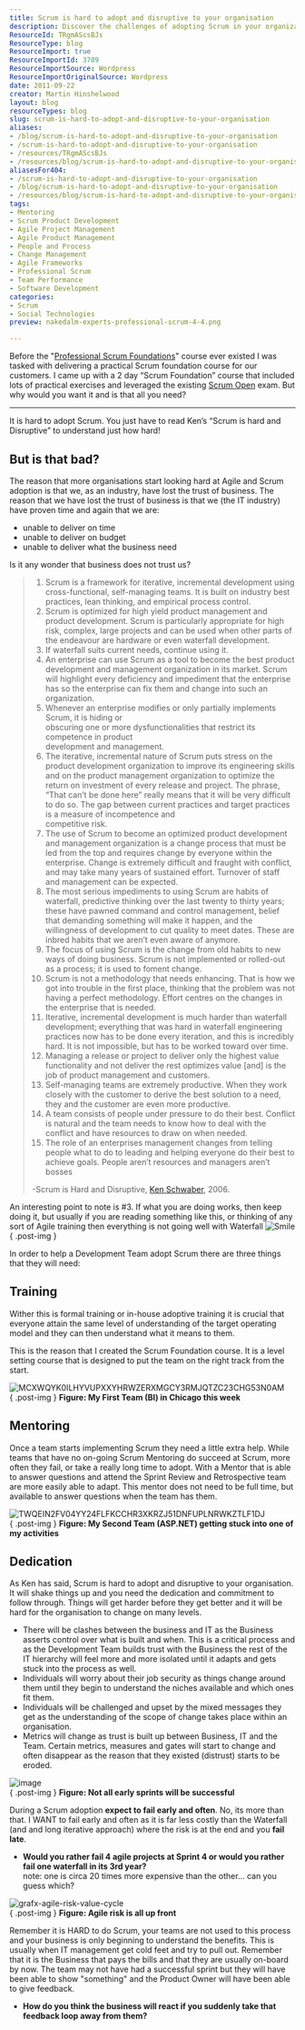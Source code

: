 ```yaml
---
title: Scrum is hard to adopt and disruptive to your organisation
description: Discover the challenges of adopting Scrum in your organization. Learn why commitment and training are essential for successful Agile transformation.
ResourceId: TRgmAScsBJs
ResourceType: blog
ResourceImport: true
ResourceImportId: 3789
ResourceImportSource: Wordpress
ResourceImportOriginalSource: Wordpress
date: 2011-09-22
creator: Martin Hinshelwood
layout: blog
resourceTypes: blog
slug: scrum-is-hard-to-adopt-and-disruptive-to-your-organisation
aliases:
- /blog/scrum-is-hard-to-adopt-and-disruptive-to-your-organisation
- /scrum-is-hard-to-adopt-and-disruptive-to-your-organisation
- /resources/TRgmAScsBJs
- /resources/blog/scrum-is-hard-to-adopt-and-disruptive-to-your-organisation
aliasesFor404:
- /scrum-is-hard-to-adopt-and-disruptive-to-your-organisation
- /blog/scrum-is-hard-to-adopt-and-disruptive-to-your-organisation
- /resources/blog/scrum-is-hard-to-adopt-and-disruptive-to-your-organisation
tags:
- Mentoring
- Scrum Product Development
- Agile Project Management
- Agile Product Management
- People and Process
- Change Management
- Agile Frameworks
- Professional Scrum
- Team Performance
- Software Development
categories:
- Scrum
- Social Technologies
preview: nakedalm-experts-professional-scrum-4-4.png

---
```

Before the "[Professional Scrum Foundations](http://www.scrum.org/professionalscrumfoundations/)" course ever existed I was tasked with delivering a practical Scrum foundation course for our customers. I came up with a 2 day “Scrum Foundation” course that included lots of practical exercises and leveraged the existing [Scrum Open](http://www.scrum.org/scrumopen/) exam. But why would you want it and is that all you need?

---

It is hard to adopt Scrum. You just have to read Ken’s “Scrum is hard and Disruptive” to understand just how hard!

## But is that bad?

The reason that more organisations start looking hard at Agile and Scrum adoption is that we, as an industry, have lost the trust of business. The reason that we have lost the trust of business is that we (the IT industry) have proven time and again that we are:

- unable to deliver on time
- unable to deliver on budget
- unable to deliver what the business need

Is it any wonder that business does not trust us?

> 1. Scrum is a framework for iterative, incremental development using cross-functional, self-managing teams. It is built on industry best practices, lean thinking, and empirical process control.
> 2. Scrum is optimized for high yield product management and product development. Scrum is particularly appropriate for high risk, complex, large projects and can be used when other parts of the endeavour are hardware or even waterfall development.
> 3. If waterfall suits current needs, continue using it.
> 4. An enterprise can use Scrum as a tool to become the best product development and management organization in its market. Scrum will highlight every deficiency and impediment that the enterprise has so the enterprise can fix them and change into such an organization.
> 5. Whenever an enterprise modifies or only partially implements Scrum, it is hiding or  
>    obscuring one or more dysfunctionalities that restrict its competence in product  
>    development and management.
> 6. The iterative, incremental nature of Scrum puts stress on the product development organization to improve its engineering skills and on the product management organization to optimize the return on investment of every release and project. The phrase, “That can’t be done here” really means that it will be very difficult to do so. The gap between current practices and target practices is a measure of incompetence and  
>    competitive risk.
> 7. The use of Scrum to become an optimized product development and management organization is a change process that must be led from the top and requires change by everyone within the enterprise. Change is extremely difficult and fraught with conflict, and may take many years of sustained effort. Turnover of staff and management can be expected.
> 8. The most serious impediments to using Scrum are habits of waterfall, predictive thinking over the last twenty to thirty years; these have pawned command and control management, belief that demanding something will make it happen, and the willingness of development to cut quality to meet dates. These are inbred habits that we aren’t even aware of anymore.
> 9. The focus of using Scrum is the change from old habits to new ways of doing business. Scrum is not implemented or rolled-out as a process; it is used to foment change.
> 10. Scrum is not a methodology that needs enhancing. That is how we got into trouble in the first place, thinking that the problem was not having a perfect methodology. Effort centres on the changes in the enterprise that is needed.
> 11. Iterative, incremental development is much harder than waterfall development; everything that was hard in waterfall engineering practices now has to be done every iteration, and this is incredibly hard. It is not impossible, but has to be worked toward over time.
> 12. Managing a release or project to deliver only the highest value functionality and not deliver the rest optimizes value \[and\] is the job of product management and customers.
> 13. Self-managing teams are extremely productive. When they work closely with the customer to derive the best solution to a need, they and the customer are even more productive.
> 14. A team consists of people under pressure to do their best. Conflict is natural and the team needs to know how to deal with the conflict and have resources to draw on when needed.
> 15. The role of an enterprises management changes from telling people what to do to leading and helping everyone do their best to achieve goals. People aren’t resources and managers aren’t bosses
>
> \-Scrum is Hard and Disruptive, [Ken Schwaber](http://kenschwaber.wordpress.com/), 2006.

An interesting point to note is #3. If what you are doing works, then keep doing it, but usually if you are reading something like this, or thinking of any sort of Agile training then everything is not going well with Waterfall ![Smile](images/wlEmoticon-smile1-6-6.png)
{ .post-img }

In order to help a Development Team adopt Scrum there are three things that they will need:

## Training

Wither this is formal training or in-house adoptive training it is crucial that everyone attain the same level of understanding of the target operating model and they can then understand what it means to them.

This is the reason that I created the Scrum Foundation course. It is a level setting course that is designed to put the team on the right track from the start.

![MCXWQYK0ILHYVUPXXYHRWZERXMGCY3RMJQTZC23CHG53N0AM](images/MCXWQYK0ILHYVUPXXYHRWZERXMGCY3RMJQTZC23CHG53N0AM-3-3.jpg "MCXWQYK0ILHYVUPXXYHRWZERXMGCY3RMJQTZC23CHG53N0AM")  
{ .post-img }
**Figure: My First Team (BI) in Chicago this week**

## Mentoring

Once a team starts implementing Scrum they need a little extra help. While teams that have no on-going Scrum Mentoring do succeed at Scrum, more often they fail, or take a really long time to adopt. With a Mentor that is able to answer questions and attend the Sprint Review and Retrospective team are more easily able to adapt. This mentor does not need to be full time, but available to answer questions when the team has them.

![TWQEIN2FV04YY24FLFKCCHR3XKRZJ51DNFUPLNRWKZTLF1DJ](images/TWQEIN2FV04YY24FLFKCCHR3XKRZJ51DNFUPLNRWKZTLF1DJ-5-5.jpg "TWQEIN2FV04YY24FLFKCCHR3XKRZJ51DNFUPLNRWKZTLF1DJ")  
{ .post-img }
**Figure: My Second Team (ASP.NET) getting stuck into one of my activities**

## Dedication

As Ken has said, Scrum is hard to adopt and disruptive to your organisation. It will shake things up and you need the dedication and commitment to follow through. Things will get harder before they get better and it will be hard for the organisation to change on many levels.

- There will be clashes between the business and IT as the Business asserts control over what is built and when. This is a critical process and as the Development Team builds trust with the Business the rest of the IT hierarchy will feel more and more isolated until it adapts and gets stuck into the process as well.
- Individuals will worry about their job security as things change around them until they begin to understand the niches available and which ones fit them.
- Individuals will be challenged and upset by the mixed messages they get as the understanding of the scope of change takes place within an organisation.
- Metrics will change as trust is built up between Business, IT and the Team. Certain metrics, measures and gates will start to change and often disappear as the reason that they existed (distrust) starts to be eroded.

![image](images/image-2-2.png "image")  
{ .post-img }
**Figure: Not all early sprints will be successful**

During a Scrum adoption **expect to fail early and often**. No, its more than that. I WANT to fail early and often as it is far less costly than the Waterfall (and and long iterative approach) where the risk is at the end and you **fail late**.

- **Would you rather fail 4 agile projects at Sprint 4 or would you rather fail one waterfall in its 3rd year?**  
   note: one is circa 20 times more expensive than the other… can you guess which?

![grafx-agile-risk-value-cycle](images/grafx-agile-risk-value-cycle-1-1.jpg "grafx-agile-risk-value-cycle")  
{ .post-img }
**Figure: Agile risk is all up front**

Remember it is HARD to do Scrum, your teams are not used to this process and your business is only beginning to understand the benefits. This is usually when IT management get cold feet and try to pull out. Remember that it is the Business that pays the bills and that they are usually on-board by now. The team may not have had a successful sprint but they will have been able to show "something" and the Product Owner will have been able to give feedback.

- **How do you think the business will react if you suddenly take that feedback loop away from them?**
